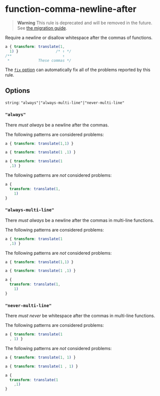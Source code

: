 # function-comma-newline-after

> **Warning** This rule is deprecated and will be removed in the future. See [the migration guide](https://github.com/stylelint/stylelint/tree/15.10.2/docs/migration-guide/to-15.md).

Require a newline or disallow whitespace after the commas of functions.

<!-- prettier-ignore -->
```css
a { transform: translate(1,
  1) }                 /* ↑ */
/**                       ↑
 *             These commas */
```

The [`fix` option](https://github.com/stylelint/stylelint/tree/15.10.2/docs/user-guide/options.md#fix) can automatically fix all of the problems reported by this rule.

## Options

`string`: `"always"|"always-multi-line"|"never-multi-line"`

### `"always"`

There _must always_ be a newline after the commas.

The following patterns are considered problems:

<!-- prettier-ignore -->
```css
a { transform: translate(1,1) }
```

<!-- prettier-ignore -->
```css
a { transform: translate(1 ,1) }
```

<!-- prettier-ignore -->
```css
a { transform: translate(1
  ,1) }
```

The following patterns are _not_ considered problems:

<!-- prettier-ignore -->
```css
a {
  transform: translate(1,
    1)
}
```

### `"always-multi-line"`

There _must always_ be a newline after the commas in multi-line functions.

The following patterns are considered problems:

<!-- prettier-ignore -->
```css
a { transform: translate(1
  ,1) }
```

The following patterns are _not_ considered problems:

<!-- prettier-ignore -->
```css
a { transform: translate(1,1) }
```

<!-- prettier-ignore -->
```css
a { transform: translate(1 ,1) }
```

<!-- prettier-ignore -->
```css
a {
  transform: translate(1,
    1)
}
```

### `"never-multi-line"`

There _must never_ be whitespace after the commas in multi-line functions.

The following patterns are considered problems:

<!-- prettier-ignore -->
```css
a { transform: translate(1
  , 1) }
```

The following patterns are _not_ considered problems:

<!-- prettier-ignore -->
```css
a { transform: translate(1, 1) }
```

<!-- prettier-ignore -->
```css
a { transform: translate(1 , 1) }
```

<!-- prettier-ignore -->
```css
a {
  transform: translate(1
    ,1)
}
```
